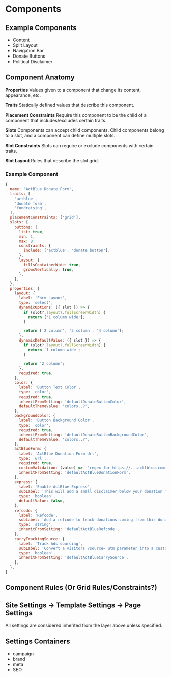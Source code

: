 # Components

## Example Components

- Content
- Split Layout
- Navigation Bar
- Donate Buttons
- Political Disclaimer

## Component Anatomy

**Properties**
Values given to a component that change its content, appearance, etc.

**Traits**
Statically defined values that describe this component.

**Placement Constraints**
Require this component to be the child of a component that includes/excludes certain traits.

**Slots**
Components can accept child components. Child components belong to a slot, and a component can define multiple slots.

**Slot Constraints**
Slots can require or exclude components with certain traits.

**Slot Layout**
Rules that describe the slot grid.

### Example Component

```js
{
  name: 'ActBlue Donate Form',
  traits: [
    'actblue',
    'donate form',
    'fundraising',
  ],
  placementConstraints: ['grid'],
  slots: {
    buttons: {
      list: true,
      min: 1,
      max: 8,
      constraints: {
        include: ['actblue', 'donate button'],
      },
      layout: {
        fillsContainerWide: true,
        growsVertically: true,
      },
    },
  },
  properties: {
    layout: {
      label: 'Form Layout',
      type: 'select',
      dynamicOptions: ({ slot }) => {
        if (slot?.layout?.fullScreenWidth) {
          return ['1 column wide'];
        }

        return ['2 column', '3 column', '4 column'];
      },
      dynamicDefaultValue: ({ slot }) => {
        if (slot?.layout?.fullScreenWidth) {
          return '1 column wide';
        }

        return '2 column';
      },
      required: true,
    },
    color: {
      label: 'Button Text Color',
      type: 'color',
      required: true,
      inheritFromSetting: 'defaultDonateButtonColor',
      defaultThemeValue: 'colors..?',
    },
    backgroundColor: {
      label: 'Button Background Color',
      type: 'color',
      required: true,
      inheritFromSetting: 'defaultDonateButtonBackgroundColor',
      defaultThemeValue: 'colors..?',
    },
    actBlueForm: {
      label: 'ActBlue Donation Form Url',
      type: 'url',
      required: true,
      customValidation: (value) =>  'regex for https://...actlblue.com.../',
      inheritFromSetting: 'defaultActBlueDonationForm',
    },
    express: {
      label: 'Enable ActBlue Express',
      subLabel: 'This will add a small disclaimer below your donation form',
      type: 'boolean',
      defaultValue: false,
    },
    refcode: {
      label: 'Refcode',
      subLabel: 'Add a refcode to track donations coming from this donation form',
      type: 'string',
      inheritFromSetting: 'defaultActBlueRefcode',
    },
    carryTrackingSource: {
      label: 'Track Ads sourcing',
      subLabel: 'Convert a visitors ?source= utm parameter into a custom refcode to track conversions',
      type: 'boolean',
      inheritFromSetting: 'defaultActBlueCarrySource',
    },
  },
}


```

## Component Rules (Or Grid Rules/Constraints?)

## Site Settings -> Template Settings -> Page Settings

All settings are considered inherited from the layer above unless specified.

## Settings Containers

- campaign
- brand
- meta
- SEO
